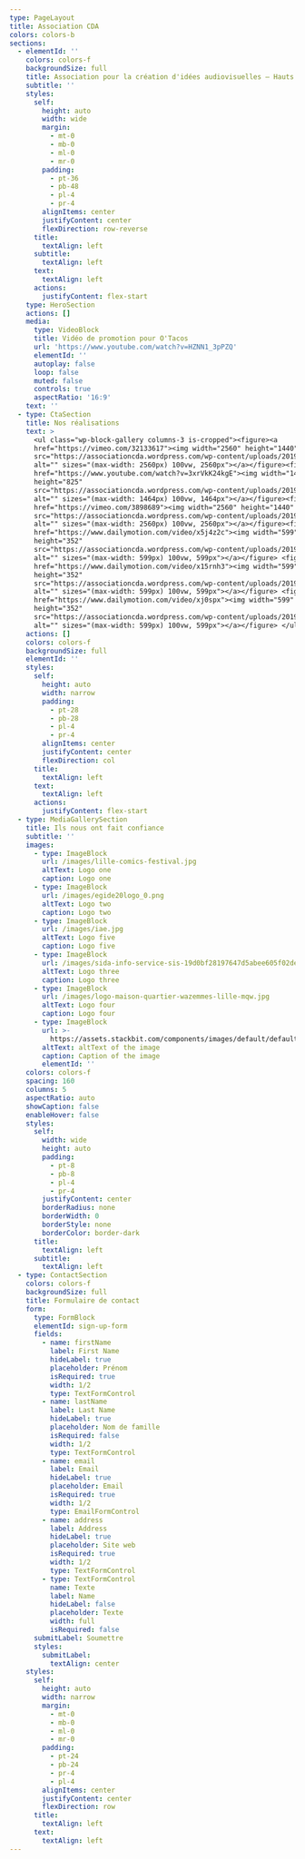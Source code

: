 ```yaml
---
type: PageLayout
title: Association CDA
colors: colors-b
sections:
  - elementId: ''
    colors: colors-f
    backgroundSize: full
    title: Association pour la création d'idées audiovisuelles – Hauts de France
    subtitle: ''
    styles:
      self:
        height: auto
        width: wide
        margin:
          - mt-0
          - mb-0
          - ml-0
          - mr-0
        padding:
          - pt-36
          - pb-48
          - pl-4
          - pr-4
        alignItems: center
        justifyContent: center
        flexDirection: row-reverse
      title:
        textAlign: left
      subtitle:
        textAlign: left
      text:
        textAlign: left
      actions:
        justifyContent: flex-start
    type: HeroSection
    actions: []
    media:
      type: VideoBlock
      title: Vidéo de promotion pour O'Tacos
      url: 'https://www.youtube.com/watch?v=HZNN1_3pPZQ'
      elementId: ''
      autoplay: false
      loop: false
      muted: false
      controls: true
      aspectRatio: '16:9'
    text: ''
  - type: CtaSection
    title: Nos réalisations
    text: >
      <ul class="wp-block-gallery columns-3 is-cropped"><figure><a
      href="https://vimeo.com/32133617"><img width="2560" height="1440"
      src="https://associationcda.wordpress.com/wp-content/uploads/2019/08/arthurgrummiaux01-4.jpg"
      alt="" sizes="(max-width: 2560px) 100vw, 2560px"></a></figure><figure><a
      href="https://www.youtube.com/watch?v=3xrVkK24kgE"><img width="1464"
      height="825"
      src="https://associationcda.wordpress.com/wp-content/uploads/2019/08/isea01.jpg"
      alt="" sizes="(max-width: 1464px) 100vw, 1464px"></a></figure><figure><a
      href="https://vimeo.com/3898689"><img width="2560" height="1440"
      src="https://associationcda.wordpress.com/wp-content/uploads/2019/08/xavieraucompte01-4170557285-e1722580670789.jpg"
      alt="" sizes="(max-width: 2560px) 100vw, 2560px"></a></figure><figure><a
      href="https://www.dailymotion.com/video/x5j4z2c"><img width="599"
      height="352"
      src="https://associationcda.wordpress.com/wp-content/uploads/2019/08/artsenique01-1817097966-e1722580693716.jpg"
      alt="" sizes="(max-width: 599px) 100vw, 599px"></a></figure> <figure><a
      href="https://www.dailymotion.com/video/x15rnh3"><img width="599"
      height="352"
      src="https://associationcda.wordpress.com/wp-content/uploads/2019/08/flamenco01-3921630733-e1722595989316.jpg"
      alt="" sizes="(max-width: 599px) 100vw, 599px"></a></figure> <figure><a
      href="https://www.dailymotion.com/video/xj0spx"><img width="599"
      height="352"
      src="https://associationcda.wordpress.com/wp-content/uploads/2019/08/forum2008-135064524-e1722596069568.jpg"
      alt="" sizes="(max-width: 599px) 100vw, 599px"></a></figure> </ul>
    actions: []
    colors: colors-f
    backgroundSize: full
    elementId: ''
    styles:
      self:
        height: auto
        width: narrow
        padding:
          - pt-28
          - pb-28
          - pl-4
          - pr-4
        alignItems: center
        justifyContent: center
        flexDirection: col
      title:
        textAlign: left
      text:
        textAlign: left
      actions:
        justifyContent: flex-start
  - type: MediaGallerySection
    title: Ils nous ont fait confiance
    subtitle: ''
    images:
      - type: ImageBlock
        url: /images/lille-comics-festival.jpg
        altText: Logo one
        caption: Logo one
      - type: ImageBlock
        url: /images/egide20logo_0.png
        altText: Logo two
        caption: Logo two
      - type: ImageBlock
        url: /images/iae.jpg
        altText: Logo five
        caption: Logo five
      - type: ImageBlock
        url: /images/sida-info-service-sis-19d0bf28197647d5abee605f02de7595.png
        altText: Logo three
        caption: Logo three
      - type: ImageBlock
        url: /images/logo-maison-quartier-wazemmes-lille-mqw.jpg
        altText: Logo four
        caption: Logo four
      - type: ImageBlock
        url: >-
          https://assets.stackbit.com/components/images/default/default-image.png
        altText: altText of the image
        caption: Caption of the image
        elementId: ''
    colors: colors-f
    spacing: 160
    columns: 5
    aspectRatio: auto
    showCaption: false
    enableHover: false
    styles:
      self:
        width: wide
        height: auto
        padding:
          - pt-8
          - pb-8
          - pl-4
          - pr-4
        justifyContent: center
        borderRadius: none
        borderWidth: 0
        borderStyle: none
        borderColor: border-dark
      title:
        textAlign: left
      subtitle:
        textAlign: left
  - type: ContactSection
    colors: colors-f
    backgroundSize: full
    title: Formulaire de contact
    form:
      type: FormBlock
      elementId: sign-up-form
      fields:
        - name: firstName
          label: First Name
          hideLabel: true
          placeholder: Prénom
          isRequired: true
          width: 1/2
          type: TextFormControl
        - name: lastName
          label: Last Name
          hideLabel: true
          placeholder: Nom de famille
          isRequired: false
          width: 1/2
          type: TextFormControl
        - name: email
          label: Email
          hideLabel: true
          placeholder: Email
          isRequired: true
          width: 1/2
          type: EmailFormControl
        - name: address
          label: Address
          hideLabel: true
          placeholder: Site web
          isRequired: true
          width: 1/2
          type: TextFormControl
        - type: TextFormControl
          name: Texte
          label: Name
          hideLabel: false
          placeholder: Texte
          width: full
          isRequired: false
      submitLabel: Soumettre
      styles:
        submitLabel:
          textAlign: center
    styles:
      self:
        height: auto
        width: narrow
        margin:
          - mt-0
          - mb-0
          - ml-0
          - mr-0
        padding:
          - pt-24
          - pb-24
          - pr-4
          - pl-4
        alignItems: center
        justifyContent: center
        flexDirection: row
      title:
        textAlign: left
      text:
        textAlign: left
---
```

